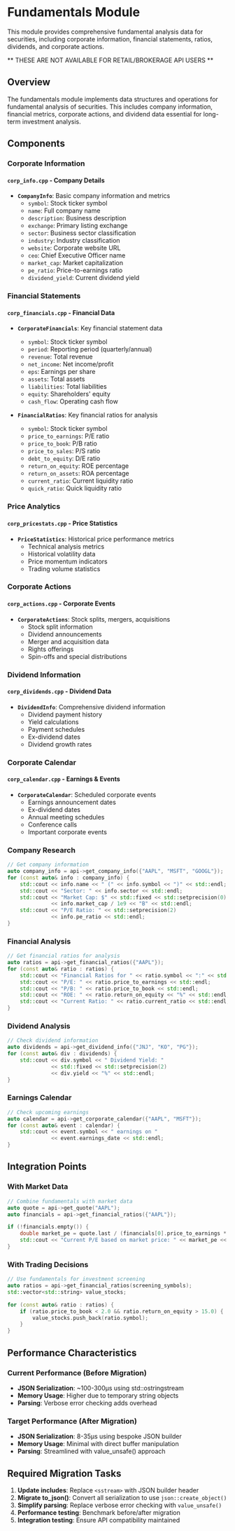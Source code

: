 # Fundamentals Module

This module provides comprehensive fundamental analysis data for securities, including corporate information, financial statements, ratios, dividends, and corporate actions.

** THESE ARE NOT AVAILABLE FOR RETAIL/BROKERAGE API USERS **

## Overview

The fundamentals module implements data structures and operations for fundamental analysis of securities. This includes company information, financial metrics, corporate actions, and dividend data essential for long-term investment analysis.


## Components

### Corporate Information

#### `corp_info.cpp` - Company Details
- **`CompanyInfo`**: Basic company information and metrics
  - `symbol`: Stock ticker symbol
  - `name`: Full company name
  - `description`: Business description
  - `exchange`: Primary listing exchange
  - `sector`: Business sector classification
  - `industry`: Industry classification
  - `website`: Corporate website URL
  - `ceo`: Chief Executive Officer name
  - `market_cap`: Market capitalization
  - `pe_ratio`: Price-to-earnings ratio
  - `dividend_yield`: Current dividend yield

### Financial Statements

#### `corp_financials.cpp` - Financial Data
- **`CorporateFinancials`**: Key financial statement data
  - `symbol`: Stock ticker symbol
  - `period`: Reporting period (quarterly/annual)
  - `revenue`: Total revenue
  - `net_income`: Net income/profit
  - `eps`: Earnings per share
  - `assets`: Total assets
  - `liabilities`: Total liabilities
  - `equity`: Shareholders' equity
  - `cash_flow`: Operating cash flow

- **`FinancialRatios`**: Key financial ratios for analysis
  - `symbol`: Stock ticker symbol
  - `price_to_earnings`: P/E ratio
  - `price_to_book`: P/B ratio
  - `price_to_sales`: P/S ratio
  - `debt_to_equity`: D/E ratio
  - `return_on_equity`: ROE percentage
  - `return_on_assets`: ROA percentage
  - `current_ratio`: Current liquidity ratio
  - `quick_ratio`: Quick liquidity ratio

### Price Analytics

#### `corp_pricestats.cpp` - Price Statistics
- **`PriceStatistics`**: Historical price performance metrics
  - Technical analysis metrics
  - Historical volatility data
  - Price momentum indicators
  - Trading volume statistics

### Corporate Actions

#### `corp_actions.cpp` - Corporate Events
- **`CorporateActions`**: Stock splits, mergers, acquisitions
  - Stock split information
  - Dividend announcements
  - Merger and acquisition data
  - Rights offerings
  - Spin-offs and special distributions

### Dividend Information

#### `corp_dividends.cpp` - Dividend Data
- **`DividendInfo`**: Comprehensive dividend information
  - Dividend payment history
  - Yield calculations
  - Payment schedules
  - Ex-dividend dates
  - Dividend growth rates

### Corporate Calendar

#### `corp_calendar.cpp` - Earnings & Events
- **`CorporateCalendar`**: Scheduled corporate events
  - Earnings announcement dates
  - Ex-dividend dates
  - Annual meeting schedules
  - Conference calls
  - Important corporate events




### Company Research
```cpp
// Get company information
auto company_info = api->get_company_info({"AAPL", "MSFT", "GOOGL"});
for (const auto& info : company_info) {
    std::cout << info.name << " (" << info.symbol << ")" << std::endl;
    std::cout << "Sector: " << info.sector << std::endl;
    std::cout << "Market Cap: $" << std::fixed << std::setprecision(0) 
              << info.market_cap / 1e9 << "B" << std::endl;
    std::cout << "P/E Ratio: " << std::setprecision(2) 
              << info.pe_ratio << std::endl;
}
```

### Financial Analysis
```cpp
// Get financial ratios for analysis
auto ratios = api->get_financial_ratios({"AAPL"});
for (const auto& ratio : ratios) {
    std::cout << "Financial Ratios for " << ratio.symbol << ":" << std::endl;
    std::cout << "P/E: " << ratio.price_to_earnings << std::endl;
    std::cout << "P/B: " << ratio.price_to_book << std::endl;
    std::cout << "ROE: " << ratio.return_on_equity << "%" << std::endl;
    std::cout << "Current Ratio: " << ratio.current_ratio << std::endl;
}
```

### Dividend Analysis
```cpp
// Check dividend information
auto dividends = api->get_dividend_info({"JNJ", "KO", "PG"});
for (const auto& div : dividends) {
    std::cout << div.symbol << " Dividend Yield: " 
              << std::fixed << std::setprecision(2) 
              << div.yield << "%" << std::endl;
}
```

### Earnings Calendar
```cpp
// Check upcoming earnings
auto calendar = api->get_corporate_calendar({"AAPL", "MSFT"});
for (const auto& event : calendar) {
    std::cout << event.symbol << " earnings on " 
              << event.earnings_date << std::endl;
}
```

## Integration Points

### With Market Data
```cpp
// Combine fundamentals with market data
auto quote = api->get_quote("AAPL");
auto financials = api->get_financial_ratios({"AAPL"});

if (!financials.empty()) {
    double market_pe = quote.last / (financials[0].price_to_earnings * quote.last);
    std::cout << "Current P/E based on market price: " << market_pe << std::endl;
}
```

### With Trading Decisions
```cpp
// Use fundamentals for investment screening
auto ratios = api->get_financial_ratios(screening_symbols);
std::vector<std::string> value_stocks;

for (const auto& ratio : ratios) {
    if (ratio.price_to_book < 2.0 && ratio.return_on_equity > 15.0) {
        value_stocks.push_back(ratio.symbol);
    }
}
```

## Performance Characteristics

### Current Performance (Before Migration)
- **JSON Serialization**: ~100-300μs using std::ostringstream
- **Memory Usage**: Higher due to temporary string objects
- **Parsing**: Verbose error checking adds overhead

### Target Performance (After Migration)
- **JSON Serialization**: 8-35μs using bespoke JSON builder
- **Memory Usage**: Minimal with direct buffer manipulation
- **Parsing**: Streamlined with value_unsafe() approach

## Required Migration Tasks

1. **Update includes**: Replace `<sstream>` with JSON builder header
2. **Migrate to_json()**: Convert all serialization to use `json::create_object()`
3. **Simplify parsing**: Replace verbose error checking with `value_unsafe()`
4. **Performance testing**: Benchmark before/after migration
5. **Integration testing**: Ensure API compatibility maintained
